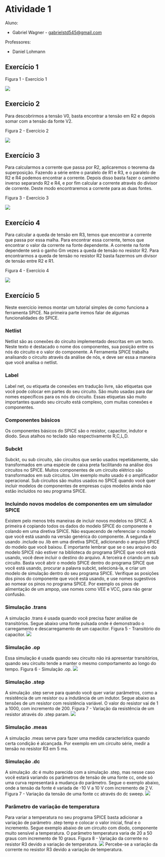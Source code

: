 # Atividade 1
Aluno: 
* Gabriel Wagner - <gabrielstd545@gmail.com>

Professores: 
* Daniel Lohmann

## Exercício 1

Figura 1 - Exercício 1

![](1.jpg)

## Exercicio 2

Para descobrirmos a tensão V0, basta encontrar a tensão em R2 e depois somar com a tensão da fonte V2.

Figura 2 - Exercício 2

![](2.jpg)

## Exercício 3

Para calcularmos a corrente que passa por R2, aplicaremos o teorema da superposição.
Fazendo a série entre o paralelo de R1 e R3, e o paralelo de R2 e R4 podemos encontrar a corrente.
Depois disso basta fazer o caminho inverso separando R2 e R4, e por fim calcular a corrente através do divisor de corrente. Deste modo encontraremos a corrente para as duas fontes.

Figura 3 - Exercício 3

![](3.jpg)

## Exercício 4

Para calcular a queda de tensão em R3, temos que encontrar a corrente que passa por essa malha. Para encontrar essa corrente, temos que encontrar o valor da corrente na fonte dependente.
A corrente na fonte dependente será o ganho Gm vezes a queda de tensão no resistor R2.
Para encontrarmos a queda de tensão no resistor R2 basta fazermos um divisor de tensão entre R2 e R1.

Figura 4 - Exercício 4

![](4.jpg)

## Exercício 5

Neste exercício iremos montar um tutorial simples de como funciona a ferramenta SPICE.
Na primeira parte iremos falar de algumas funcionalidades do SPICE.

### Netlist
Netlist são as conexões do circuito implementado descritas em um texto.
Neste texto é destacado o nome dos componentes, sua posição entre os nós do circuito e o valor do componente.
A Ferramenta SPICE trabalha analisando o circuito através da análise de nós, e deve ser essa a maneira que você analisa o netlist.

### Label
Label net, ou etiqueta de conexões em tradução livre, são etiquetas que você pode colocar em partes do seu circuito. São muito usadas para dar nomes específicos para os nós do circuito.
Essas etiquetas são muito importantes quando seu circuito está complexo, com muitas conexões e componentes.

### Componentes básicos
Os componentes básicos do SPICE são o resistor, capacitor, indutor e diodo. Seus atalhos no teclado são respectivamente R,C,L,D.

### Subckt
Subckt, ou sub circuito, são circuitos que serão usados repetidamente, são transformados em uma espécie de caixa preta facilitando na análise dos circuitos no SPICE.
Muitos componentes de um circuito elétrico são transformados em sub circuitos. Um exemplo muito usado é o amplificador operacional.
Sub circuitos são muitos usados no SPICE quando você quer incluir modelos de componentes de empresas cujos modelos ainda não estão incluídos no seu programa SPICE.

### Incluindo novos modelos de componentes em um simulador SPICE
Existem pelo menos três maneiras de incluir novos modelos no SPICE.
A primeira é copiando todos os dados do modelo SPICE do componente e colando em uma diretiva SPICE. Não esquecendo de referenciar o modelo que você está usando na versão genérica do componente.
A segunda é usando .include ou .lib em uma diretiva SPICE, adicionando o arquivo SPICE do modelo que você baixou. É importante lembrar que se o seu arquivo do modelo SPICE não estiver na biblioteca do programa SPICE que você está usando, você deve incluir o destino do arquivo.
A terceira é criando um sub circuito. Basta você abrir o modelo SPICE dentro do programa SPICE que você está usando, procurar a palavra subckt, selecioná-la, e criar um modelo de simulação dentro do seu programa SPICE. Verifique as posições dos pinos do componente que você está usando, e use nomes sugestivos ao nomear os pinos no programa SPICE.
Por exemplo os pinos de alimentação de um ampop, use nomes como VEE e VCC, para não gerar confusão.

### Simulação .trans
A simulação .trans é usada quando você precisa fazer análise de transitórios. Segue abaixo uma fonte pulsada onde é demonstrado o carregamento e descarregamento de um capacitor.
Figura 5 - Transitório do capacitor.
![](transitorio.png)

### Simulação .op
Essa simulação é usada quando seu circuito não irá apresentar transitórios, quando seu circuito tende a manter o mesmo comportamento ao longo do tempo.
Figura 6 - Simulação .op.
![](.op.png)

### Simulação .step
A simulação .step serve para quando você quer variar parâmetros, como a resistência de um resistor ou a indutância de um indutor.
Segue abaixo as tensões de um resistor com resistência variável. O valor do resistor vai de 1 a 1000, com incremento de 200.
Figura 7 - Variação da resistência de um resistor através do .step param.
![](.step.png)

### Simulação .meas
A simulação .meas serve para fazer uma medida característica quando certa condição é alcançada. Por exemplo em um circuito série, medir a tensão no resistor R3 em 5 ms.

### Simulação .dc
A simulação .dc é muito parecida com a simulação .step, mas nesse caso você estará variando os parâmetros de tensão de uma fonte cc, onde só uma curva representará a mudança do parâmetro. Segue o exemplo abaixo, onde a tensão da fonte é variada de -10 V a 10 V com incremento de 2 V.
Figura 7 - Variação da tensão de uma fonte cc através do dc sweep.
![](.dc.png)

### Parâmetro de variação de temperatura
Para variar a temperatura no seu programa SPICE basta adicionar a variação de parâmetro .step temp e colocar o valor inicial, final e o incremento. Segue exemplo abaixo de um circuito com diodo, componente muito sensível a temperatura. O parâmetro temperatura varia de 20 a 50 graus com incremento de 10 graus.
Figura 8 - Variação da corrente no resistor R3 devido a variação de temperatura.
![](.temp.png)
Percebe-se a variação da corrente no resistor R3 devido a variação de temperatura.

